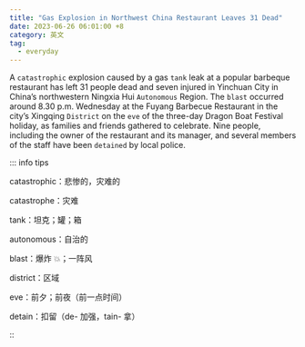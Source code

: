 ```yaml
---
title: "Gas Explosion in Northwest China Restaurant Leaves 31 Dead"
date: 2023-06-26 06:01:00 +8
category: 英文
tag:
  - everyday
---
```


A `catastrophic` explosion caused by a gas `tank` leak at a popular barbeque restaurant has left 31 people dead and seven injured in Yinchuan City in China’s northwestern Ningxia Hui `Autonomous` Region. The `blast` occurred around 8.30 p.m. Wednesday at the Fuyang Barbecue Restaurant in the city’s Xingqing `District` on the `eve` of the three-day Dragon Boat Festival holiday, as families and friends gathered to celebrate. Nine people, including the owner of the restaurant and its manager, and several members of the staff have been `detained` by local police.

::: info tips

catastrophic：悲惨的，灾难的

catastrophe：灾难

tank：坦克；罐；箱

autonomous：自治的

blast：爆炸 💥；一阵风

district：区域

eve：前夕；前夜（前一点时间）

detain：扣留（de- 加强，tain- 拿）

::
